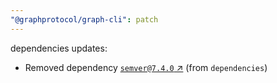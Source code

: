```yaml
---
"@graphprotocol/graph-cli": patch
---
```

dependencies updates:
  - Removed dependency [`semver@7.4.0` ↗︎](https://www.npmjs.com/package/semver/v/7.4.0) (from `dependencies`)
